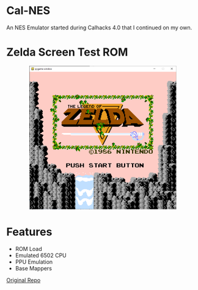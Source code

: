 # Cal-NES
An NES Emulator started during Calhacks 4.0 that I continued on my own. 

# Zelda Screen Test ROM 
<p align="center">
  <img src="screenshot.png" width=385 height=376>
</p>

# Features
- ROM Load
- Emulated 6502 CPU
- PPU Emulation
- Base Mappers

[Original Repo](https://github.com/dvendrow/Cal-NES)
